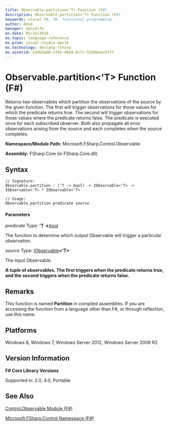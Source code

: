 ```yaml
---
title: Observable.partition<'T> Function (F#)
description: Observable.partition<'T> Function (F#)
keywords: visual f#, f#, functional programming
author: dend
manager: danielfe
ms.date: 05/16/2016
ms.topic: language-reference
ms.prod: visual-studio-dev14
ms.technology: devlang-fsharp
ms.assetid: e20b3a68-cf45-46e9-8cfc-5268beec6f7f 
---
```


# Observable.partition<'T> Function (F#)

Returns two observables which partition the observations of the source by the given function. The first will trigger observations for those values for which the predicate returns true. The second will trigger observations for those values where the predicate returns false. The predicate is executed once for each subscribed observer. Both also propagate all error observations arising from the source and each completes when the source completes.

**Namespace/Module Path:** Microsoft.FSharp.Control.Observable

**Assembly:** FSharp.Core (in FSharp.Core.dll)


## Syntax

```
// Signature:
Observable.partition : ('T -> bool) -> IObservable<'T> -> IObservable<'T> * IObservable<'T>

// Usage:
Observable.partition predicate source
```

#### Parameters
*predicate*
Type: **'T -&gt;**[bool](https://msdn.microsoft.com/library/89c0cf9c-49ce-4207-a3be-555851a67dd5)


The function to determine which output Observable will trigger a particular observation.


*source*
Type: [IObservable](https://msdn.microsoft.com/library/04855e2b-42e4-4342-860a-b86566c4f2d9)**&lt;'T&gt;**


The input Observable.



**A tuple of observables. The first triggers when the predicate returns true, and the second triggers when the predicate returns false.**
## Remarks
This function is named **Partition** in compiled assemblies. If you are accessing the function from a language other than F#, or through reflection, use this name.


## Platforms
Windows 8, Windows 7, Windows Server 2012, Windows Server 2008 R2


## Version Information
**F# Core Library Versions**

Supported in: 2.0, 4.0, Portable




## See Also
[Control.Observable Module &#40;F&#35;&#41;](Control.Observable-Module-%5BFSharp%5D.md)

[Microsoft.FSharp.Control Namespace &#40;F&#35;&#41;](Microsoft.FSharp.Control-Namespace-%5BFSharp%5D.md)

